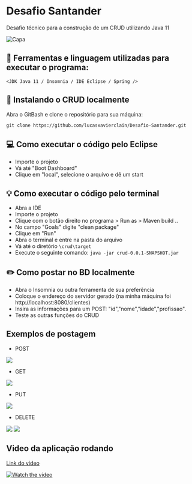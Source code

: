 # Desafio Santander
Desafio técnico para a construção de um CRUD utilizando Java 11

<img src="https://www.santander.co.uk/themes/custom/santander_web18/logo.svg" alt="Capa">

## :hammer: Ferramentas e linguagem utilizadas para executar o programa:  
`<JDK Java 11 / Insomnia / IDE Eclipse / Spring />`  

## 🚀 Instalando o CRUD localmente

Abra o GitBash e clone o repositório para sua máquina:  
```
git clone https://github.com/lucasxavierclain/Desafio-Santander.git
```
## 💻 Como executar o código pelo Eclipse
* Importe o projeto
* Vá até "Boot Dashboard"
* Clique em "local", selecione o arquivo e dê um start

## :bulb: Como executar o código pelo terminal  
* Abra a IDE
* Importe o projeto
* Clique com o botão direito no programa > Run as > Maven build ..
* No campo "Goals" digite "clean package"
* Clique em "Run"
* Abra o terminal e entre na pasta do arquivo
* Vá até o diretório ``` \crud\target ``` 
* Execute o seguinte comando: ``` java -jar crud-0.0.1-SNAPSHOT.jar ```

## :pencil2: Como postar no BD localmente
* Abra o Insomnia ou outra ferramenta de sua preferência
* Coloque o endereço do servidor gerado (na minha máquina foi http://localhost:8080/clientes)
* Insira as informações para um POST: "id","nome","idade","profissao".
* Teste as outras funções do CRUD

## Exemplos de postagem
* POST  
<img src="https://i.imgur.com/bwDkQ8J.png" >  

* GET
<img src="https://i.imgur.com/Ebfo8bH.png" > 

* PUT
<img src="https://i.imgur.com/MvhN7ol.png" >

* DELETE
<img src="https://i.imgur.com/uxCxzeK.png" >  
<img src="https://i.imgur.com/pM29hZT.png" >


## Video da aplicação rodando
<a href="https://youtu.be/AY_7LR-EEog">Link do video<a/>
  
[![Watch the video](https://img.youtube.com/vi/AY_7LR-EEog/hqdefault.jpg)](https://youtu.be/AY_7LR-EEog)
